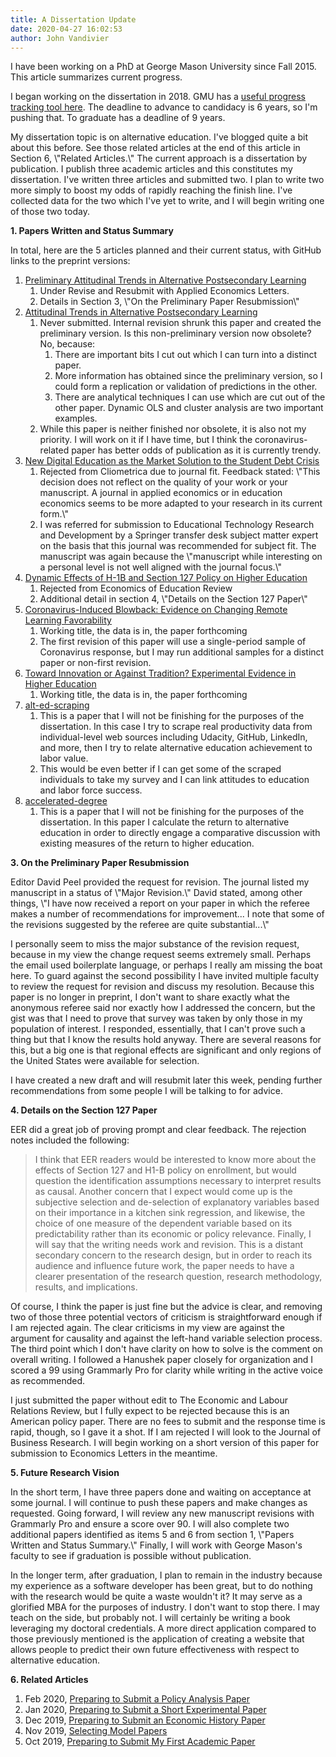 ```yaml
---
title: A Dissertation Update
date: 2020-04-27 16:02:53
author: John Vandivier
---
```




<!-- wp:paragraph -->
<p>I have been working on a PhD at George Mason University since Fall 2015. This article summarizes current progress.</p>
<!-- /wp:paragraph -->

<!-- wp:paragraph -->
<p>I began working on the dissertation in 2018. GMU has a <a href=\"https://registrar.gmu.edu/students/degree-evaluation/degree-works/\">useful progress tracking tool here</a>. The deadline to advance to candidacy is 6 years, so I'm pushing that. To graduate has a deadline of 9 years.</p>
<!-- /wp:paragraph -->

<!-- wp:paragraph -->
<p>My dissertation topic is on alternative education. I've blogged quite a bit about this before. See those related articles at the end of this article in Section 6, \"Related Articles.\" The current approach is a dissertation by publication. I publish three academic articles and this constitutes my dissertation. I've written three articles and submitted two. I plan to write two more simply to boost my odds of rapidly reaching the finish line. I've collected data for the two which I've yet to write, and I will begin writing one of those two today.</p>
<!-- /wp:paragraph -->

<!-- wp:paragraph -->
<p><strong>1. Papers Written and Status Summary</strong></p>
<!-- /wp:paragraph -->

<!-- wp:paragraph -->
<p>In total, here are the 5 articles planned and their current status, with GitHub links to the preprint versions:</p>
<!-- /wp:paragraph -->

<!-- wp:list {\"ordered\":true} -->
<ol><li><a href=\"https://github.com/Vandivier/research-dissertation-case-for-alt-ed/tree/master/papers/alt-ed-survey-short\">Preliminary Attitudinal Trends in Alternative Postsecondary Learning</a><ol><li>Under Revise and Resubmit with Applied Economics Letters.</li><li>Details in Section 3, \"On the Preliminary Paper Resubmission\"</li></ol></li><li><a href=\"https://github.com/Vandivier/research-dissertation-case-for-alt-ed/tree/master/papers/alt-ed-survey\">Attitudinal Trends in Alternative Postsecondary Learning</a><ol><li>Never submitted. Internal revision shrunk this paper and created the preliminary version. Is this non-preliminary version now obsolete? No, because:<ol><li>There are important bits I cut out which I can turn into a distinct paper.</li><li>More information has obtained since the preliminary version, so I could form a replication or validation of predictions in the other.</li><li>There are analytical techniques I can use which are cut out of the other paper. Dynamic OLS and cluster analysis are two important examples.</li></ol></li><li>While this paper is neither finished nor obsolete, it is also not my priority. I will work on it if I have time, but I think the coronavirus-related paper has better odds of publication as it is currently trendy.</li></ol></li><li><a href=\"https://github.com/Vandivier/research-dissertation-case-for-alt-ed/tree/master/papers/student-debt-history\">New Digital Education as the Market Solution to the Student Debt Crisis</a><ol><li>Rejected from Cliometrica due to journal fit. Feedback stated: \"This decision does not reflect on the quality of your work or your manuscript. A journal in applied economics or in education economics seems to be more adapted to your research in its current form.\"</li><li>I was referred for submission to Educational Technology Research and Development by a Springer transfer desk subject matter expert on the basis that this journal was recommended for subject fit. The manuscript was again because the \"manuscript while interesting on a personal level is not well aligned with the journal focus.\"</li></ol></li><li><a href=\"https://github.com/Vandivier/research-dissertation-case-for-alt-ed/blob/master/papers/section-127-effects\">Dynamic Effects of H-1B and Section 127 Policy on Higher Education</a><ol><li>Rejected from Economics of Education Review</li><li>Additional detail in section 4, \"Details on the Section 127 Paper\"</li></ol></li><li><a href=\"https://github.com/Vandivier/research-dissertation-case-for-alt-ed/tree/master/papers/alt-ed-covid-grit-ocean\">Coronavirus-Induced Blowback: Evidence on Changing Remote Learning Favorability</a><ol><li>Working title, the data is in, the paper forthcoming</li><li>The first revision of this paper will use a single-period sample of Coronavirus response, but I may run additional samples for a distinct paper or non-first revision.</li></ol></li><li><a href=\"https://github.com/Vandivier/research-dissertation-case-for-alt-ed/tree/master/papers/alt-ed-experiment\">Toward Innovation or Against Tradition? Experimental Evidence in Higher Education</a><ol><li>Working title, the data is in, the paper forthcoming</li></ol></li><li><a href=\"https://github.com/Vandivier/research-dissertation-case-for-alt-ed/tree/master/papers/alt-ed-scraping\">alt-ed-scraping</a><ol><li>This is a paper that I will not be finishing for the purposes of the dissertation. In this case I try to scrape real productivity data from individual-level web sources including Udacity, GitHub, LinkedIn, and more, then I try to relate alternative education achievement to labor value.</li><li>This would be even better if I can get some of the scraped individuals to take my survey and I can link attitudes to education and labor force success.</li></ol></li><li><a href=\"https://github.com/Vandivier/research-dissertation-case-for-alt-ed/tree/master/papers/accelerated-degree\">accelerated-degree</a><ol><li>This is a paper that I will not be finishing for the purposes of the dissertation. In this paper I calculate the return to alternative education in order to directly engage a comparative discussion with existing measures of the return to higher education.</li></ol></li></ol>
<!-- /wp:list -->

<!-- wp:paragraph -->
<p><strong>3. On the Preliminary Paper Resubmission</strong></p>
<!-- /wp:paragraph -->

<!-- wp:paragraph -->
<p>Editor David Peel provided the request for revision. The journal listed my manuscript in a status of \"Major Revision.\" David stated, among other things, \"I have now received a report on your paper in which the referee makes a number of recommendations for improvement... I note that some of the revisions suggested by the referee are quite substantial...\"</p>
<!-- /wp:paragraph -->

<!-- wp:paragraph -->
<p>I personally seem to miss the major substance of the revision request, because in my view the change request seems extremely small. Perhaps the email used boilerplate language, or perhaps I really am missing the boat here. To guard against the second possibility I have invited multiple faculty to review the request for revision and discuss my resolution. Because this paper is no longer in preprint, I don't want to share exactly what the anonymous referee said nor exactly how I addressed the concern, but the gist was that I need to prove that survey was taken by only those in my population of interest. I responded, essentially, that I can't prove such a thing but that I know the results hold anyway. There are several reasons for this, but a big one is that regional effects are significant and only regions of the United States were available for selection.</p>
<!-- /wp:paragraph -->

<!-- wp:paragraph -->
<p>I have created a new draft and will resubmit later this week, pending further recommendations from some people I will be talking to for advice.</p>
<!-- /wp:paragraph -->

<!-- wp:paragraph -->
<p><strong>4. Details on the Section 127 Paper</strong></p>
<!-- /wp:paragraph -->

<!-- wp:paragraph -->
<p>EER did a great job of proving prompt and clear feedback. The rejection notes included the following:</p>
<!-- /wp:paragraph -->

<!-- wp:quote -->
<blockquote class=\"wp-block-quote\"><p>I think that EER readers would be interested to know more about the effects of Section 127 and H1-B policy on enrollment, but would question the identification assumptions necessary to interpret results as causal. Another concern that I expect would come up is the subjective selection and de-selection of explanatory variables based on their importance in a kitchen sink regression, and likewise, the choice of one measure of the dependent variable based on its predictability rather than its economic or policy relevance. Finally, I will say that the writing needs work and revision. This is a distant secondary concern to the research design, but in order to reach its audience and influence future work, the paper needs to have a clearer presentation of the research question, research methodology, results, and implications.</p></blockquote>
<!-- /wp:quote -->

<!-- wp:paragraph -->
<p>Of course, I think the paper is just fine but the advice is clear, and removing two of those three potential vectors of criticism is straightforward enough if I am rejected again. The clear criticisms in my view are against the argument for causality and against the left-hand variable selection process. The third point which I don't have clarity on how to solve is the comment on overall writing. I followed a Hanushek paper closely for organization and I scored a 99 using Grammarly Pro for clarity while writing in the active voice as recommended.</p>
<!-- /wp:paragraph -->

<!-- wp:paragraph -->
<p>I just submitted the paper without edit to The Economic and Labour Relations Review, but I fully expect to be rejected because this is an American policy paper. There are no fees to submit and the response time is rapid, though, so I gave it a shot. If I am rejected I will look to the Journal of Business Research. I will begin working on a short version of this paper for submission to Economics Letters in the meantime.</p>
<!-- /wp:paragraph -->

<!-- wp:paragraph -->
<p><strong>5. Future Research Vision</strong></p>
<!-- /wp:paragraph -->

<!-- wp:paragraph -->
<p>In the short term, I have three papers done and waiting on acceptance at some journal. I will continue to push these papers and make changes as requested. Going forward, I will review any new manuscript revisions with Grammarly Pro and ensure a score over 90. I will also complete two additional papers identified as items 5 and 6 from section 1, \"Papers Written and Status Summary.\" Finally, I will work with George Mason's faculty to see if graduation is possible without publication.</p>
<!-- /wp:paragraph -->

<!-- wp:paragraph -->
<p>In the longer term, after graduation, I plan to remain in the industry because my experience as a software developer has been great, but to do nothing with the research would be quite a waste wouldn't it? It may serve as a glorified MBA for the purposes of industry. I don't want to stop there. I may teach on the side, but probably not. I will certainly be writing a book leveraging my doctoral credentials. A more direct application compared to those previously mentioned is the application of creating a website that allows people to predict their own future effectiveness with respect to alternative education.</p>
<!-- /wp:paragraph -->

<!-- wp:paragraph -->
<p><strong>6. Related Articles</strong></p>
<!-- /wp:paragraph -->

<!-- wp:list {\"ordered\":true} -->
<ol><li>Feb 2020, <a href=\"https://www.afterecon.com/economics-and-finance/preparing-to-submit-a-policy-analysis-paper/\">Preparing to Submit a Policy Analysis Paper</a></li><li>Jan 2020, <a href=\"https://www.afterecon.com/economics-and-finance/preparing-to-submit-a-short-experimental-paper/\">Preparing to Submit a Short Experimental Paper</a></li><li>Dec 2019,&nbsp;<a href=\"https://www.afterecon.com/economics-and-finance/preparing-to-submit-an-economic-history-paper/\">Preparing to Submit an Economic History Paper</a></li><li>Nov 2019,&nbsp;<a href=\"https://www.afterecon.com/other/selecting-model-papers/\">Selecting Model Papers</a></li><li>Oct 2019,&nbsp;<a href=\"https://www.afterecon.com/economics-and-finance/preparing-to-submit-my-first-academic-paper/\">Preparing to Submit My First Academic Paper</a></li></ol>
<!-- /wp:list -->

<!-- wp:paragraph -->
<p></p>
<!-- /wp:paragraph -->
